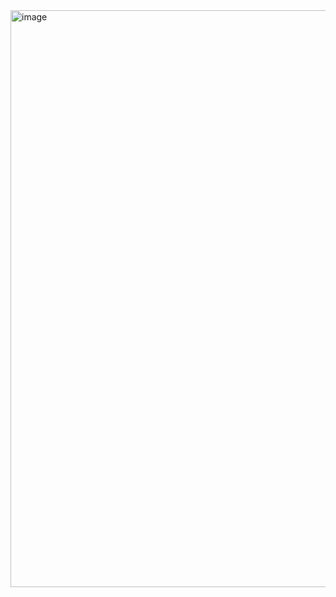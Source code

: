 
<img width="1455" height="923" alt="image" src="https://github.com/user-attachments/assets/e097d5cc-1961-48b1-acd4-7c65f8d11fae" />
